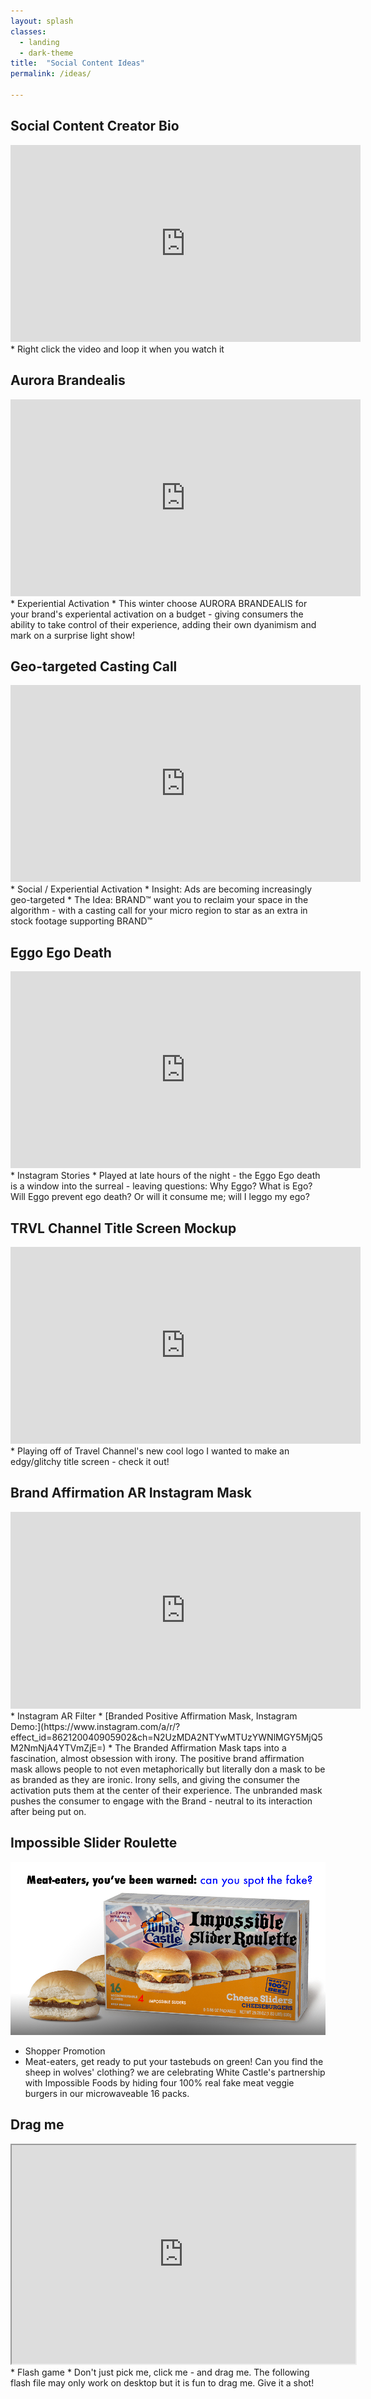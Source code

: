 ```yaml
---
layout: splash
classes:
  - landing
  - dark-theme
title:  "Social Content Ideas"
permalink: /ideas/

---
```


## Social Content Creator Bio
<iframe width="560" height="315" src="https://www.youtube.com/embed/MKG92QxSP2Y" frameborder="0" allow="accelerometer; autoplay; encrypted-media; gyroscope; loop; picture-in-picture" allowfullscreen></iframe> 
* Right click the video and loop it when you watch it


## Aurora Brandealis
<iframe width="560" height="315" src="https://www.youtube.com/embed/FwwQmDsgi1g" frameborder="0" allow="accelerometer; autoplay; encrypted-media; gyroscope; picture-in-picture" allowfullscreen></iframe> 
* Experiential Activation
* This winter choose AURORA BRANDEALIS for your brand's experiental activation on a budget - giving consumers the ability to take control of their experience, adding their own dyanimism and mark on a surprise light show!

## Geo-targeted Casting Call
<iframe width="560" height="315" src="https://www.youtube.com/embed/myGUseTuWdg" frameborder="0" allow="accelerometer; autoplay; encrypted-media; gyroscope; picture-in-picture" allowfullscreen></iframe> 
* Social / Experiential Activation
* Insight: Ads are becoming increasingly geo-targeted 
* The Idea: BRAND™ want you to reclaim your space in the algorithm - with a casting call for your micro region to star as an extra in stock footage supporting BRAND™

## Eggo Ego Death
<iframe width="560" height="315" src="https://www.youtube.com/embed/oTLlEQXo-gc" frameborder="0" allow="accelerometer; autoplay; encrypted-media; gyroscope; picture-in-picture" allowfullscreen></iframe> 
* Instagram Stories
* Played at late hours of the night - the Eggo Ego death is a window into the surreal - leaving questions: Why Eggo? What is Ego? Will Eggo prevent ego death? Or will it consume me; will I leggo my ego?

## TRVL Channel Title Screen Mockup
<iframe width="560" height="315" src="https://www.youtube.com/embed/grAlneuaNo8" frameborder="0" allow="accelerometer; autoplay; encrypted-media; gyroscope; picture-in-picture" allowfullscreen></iframe>
* Playing off of Travel Channel's new cool logo I wanted to make an edgy/glitchy title screen - check it out!

## Brand Affirmation AR Instagram Mask
<iframe width="560" height="315" src="https://www.youtube.com/embed/TkFDli6fIz0" frameborder="0" allow="accelerometer; autoplay; encrypted-media; gyroscope; picture-in-picture" allowfullscreen></iframe>
* Instagram AR Filter
* [Branded Positive Affirmation Mask, Instagram Demo:](https://www.instagram.com/a/r/?effect_id=862120040905902&ch=N2UzMDA2NTYwMTUzYWNlMGY5MjQ5M2NmNjA4YTVmZjE=)
* The Branded Affirmation Mask taps into a fascination, almost obsession with irony. The positive brand affirmation mask allows people to not even metaphorically but literally don a mask to be as branded as they are ironic. Irony sells, and giving the consumer the activation puts them at the center of their experience. The unbranded mask pushes the consumer to engage with the Brand - neutral to its interaction after being put on.

## Impossible Slider Roulette 
 ![alt text](https://raw.githubusercontent.com/benpercifield/benpercifield.github.io/master/images/meatroulette.jpg "Meat Roulette")
* Shopper Promotion
* Meat-eaters, get ready to put your tastebuds on green! Can you find the sheep in wolves' clothing? we are celebrating White Castle's partnership with Impossible Foods by hiding four 100% real fake meat veggie burgers in our microwaveable 16 packs. 

## Drag me
<iframe src="https://benpercifield.github.io/DragBen.html" width="550" height="350"></iframe>
* Flash game
* Don't just pick me, click me - and drag me. The following flash file may only work on desktop but it is fun to drag me. Give it a shot!
